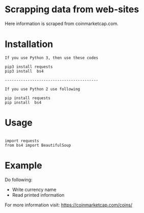 # Scrapping data from web-sites

Here information is scraped from coinmarketcap.com.


<h1>Installation</h1>

```
If you use Python 3, then use these codes

pip3 install requests
pip3 install  bs4

-----------------------------------------

If you use Python 2 use following

pip install requests
pip install  bs4

```

<h1>Usage</h1>

```

import requests
from bs4 import BeautifulSoup

```

<h1>Example</h1>

Do following:
 - Write currency name
 - Read printed information

For more information visit: https://coinmarketcap.com/coins/ 